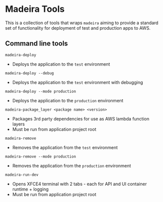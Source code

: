 # Madeira Tools

This is a collection of tools that wraps `madeira` aiming to provide a standard set of functionality
for deployment of test and production apps to AWS.

## Command line tools

`madeira-deploy`
* Deploys the application to the `test` environment

`madeira-deploy --debug`
* Deploys the application to the `test` environment with debugging

`madeira-deploy --mode production`
* Deploys the application to the `production` environment

`madeira-package_layer <package name> <version>`
* Packages 3rd party dependencies for use as AWS lambda function layers
* Must be run from application project root

`madeira-remove`
* Removes the application from the `test` environment

`madeira-remove --mode production`
* Removes the application from the `production` environment

`madeira-run-dev`
* Opens XFCE4 terminal with 2 tabs - each for API and UI container runtime + logging
* Must be run from application project root